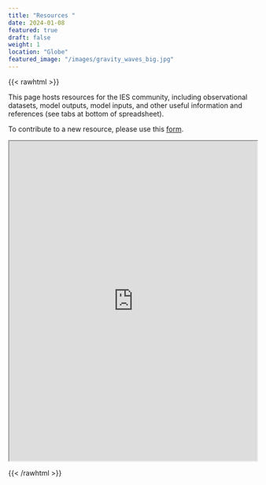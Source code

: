 ```yaml
---
title: "Resources "
date: 2024-01-08
featured: true
draft: false
weight: 1
location: "Globe"
featured_image: "/images/gravity_waves_big.jpg"
---
```


{{< rawhtml >}}
<div>
<p> This page hosts resources for the IES community, including observational datasets, model outputs, model inputs, and other useful information and references (see tabs at bottom of spreadsheet).</p>
<p> To contribute to a new resource, please use this <a href="https://docs.google.com/forms/d/e/1FAIpQLSc-16EQLSsqsJOg1haZV9Am_5sph_q0mHSnKrAMlSUdJskXjA/viewform?usp=sf_link">form</a>.</p>
<p>
<iframe src="https://docs.google.com/spreadsheets/d/e/2PACX-1vQ1LzxUNodZkK7vz1rFpUS7xN6gSGctIcWiICuOn7nPP6F_edDqUB0Hl3sGycMBLSrgobBkz4HNVt5g/pubhtml?widget=true&amp;headers=true" width="100%" height="650"></iframe>
</p>
{{< /rawhtml >}}
<!--more-->

